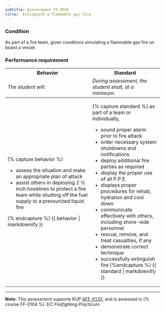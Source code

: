 ```yaml
---
subtitle: Asssessment FF-4FGF
title:  Extinguish a flammable gas fire
---
```




### Condition

As part of a fire team, given conditions simulating a flammable gas fire on board a vessel.

### Performance requirement 

<table width='100%' class='Guidelines'>
 <thead>
 <tr>
     <th class='thirty'>Behavior</th>
     <th class='seventy'>Standard</th>
 </tr>
 <tr>
     <td><em>The student will:</em></td>
     <td><em>During assessment, the student shall, at a minimum:</em></td>
 </tr>
 </thead>
 <tbody>
 

<tr><td>

{% capture behavior %}
* assess the situation and make an appropriate plan of attack
* assist others in deploying 2 ½ inch hoselines to protect a fire team while shutting off the fuel supply to a pressurized liquid fire

{% endcapture %}
{{ behavior | markdownify }}

</td><td>

{% capture standard %}
as part of a team or individually,

* sound proper alarm prior to fire attack
* order necessary system shutdowns and notifications
* deploy additional fire parties as required 
* display the proper use of all P.P.E
* displays proper procedures for rehab, hydration and cool down 
* communicate effectively with others, including shore-side personnel
* rescue, remove, and treat casualties, if any
* demonstrate correct technique
* successfully extinguish fire
{%endcapture %}
{{ standard | markdownify }}

</td></tr>



 </tbody>
 </table>



*****

**Note:** This assessment supports KUP [AFF-X1.01]({{site.baseurl}}/tables/63.html#AFF-X1.01), and is assessed in  {% course  FF-0104 %}  *3/C Firefighting Practicum*. 

